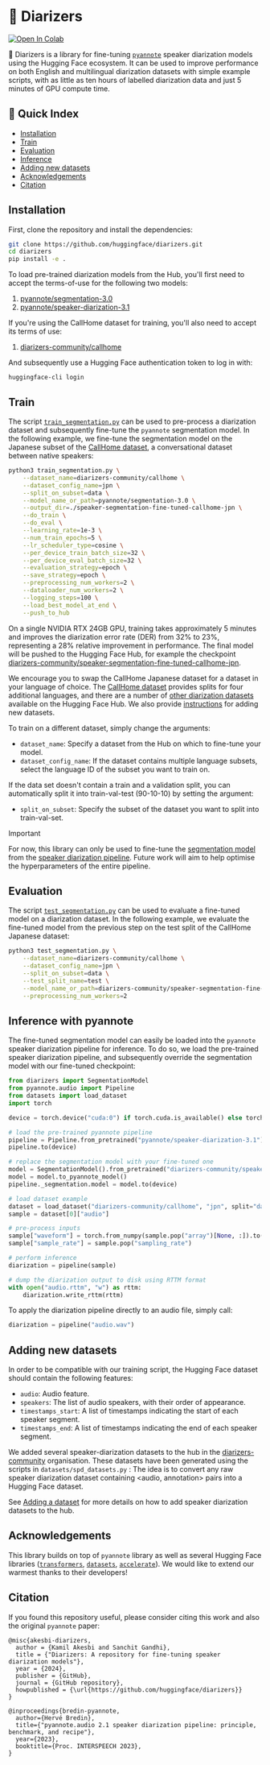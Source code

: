 # 🤗 Diarizers

[![Open In Colab](https://colab.research.google.com/assets/colab-badge.svg)](https://colab.research.google.com/github/kamilakesbi/notebooks/blob/main/fine_tune_pyannote.ipynb)

🤗 Diarizers is a library for fine-tuning [`pyannote`](https://github.com/pyannote/pyannote-audio/tree/main) speaker 
diarization models using the Hugging Face ecosystem. It can be used to improve performance on both English and multilingual 
diarization datasets with simple example scripts, with as little as ten hours of labelled diarization data and just 5 minutes
of GPU compute time.

## 📖 Quick Index
* [Installation](#installation)
* [Train](#train)
* [Evaluation](#evaluation)
* [Inference](#inference-with-pyannote)
* [Adding new datasets](#adding-new-datasets)
* [Acknowledgements](#acknowledgements)
* [Citation](#citation)

## Installation

First, clone the repository and install the dependencies:

```sh
git clone https://github.com/huggingface/diarizers.git
cd diarizers
pip install -e .
```

To load pre-trained diarization models from the Hub, you'll first need to accept the terms-of-use for the following two models:
1. [pyannote/segmentation-3.0](https://hf.co/pyannote/segmentation-3.0)
2. [pyannote/speaker-diarization-3.1](https://hf.co/pyannote/speaker-diarization-3.1)

If you're using the CallHome dataset for training, you'll also need to accept its terms of use:

1. [diarizers-community/callhome](https://huggingface.co/datasets/diarizers-community/callhome)

And subsequently use a Hugging Face authentication token to log in with: 

```
huggingface-cli login
```

## Train

The script [`train_segmentation.py`](train_segmentation.py) can be used to pre-process a diarization dataset and subsequently
fine-tune the `pyannote` segmentation model. In the following example, we fine-tune the segmentation model on the Japanese
subset of the [CallHome dataset](https://huggingface.co/datasets/diarizers-community/callhome), a conversational dataset
between native speakers:

```bash
python3 train_segmentation.py \
    --dataset_name=diarizers-community/callhome \
    --dataset_config_name=jpn \
    --split_on_subset=data \
    --model_name_or_path=pyannote/segmentation-3.0 \
    --output_dir=./speaker-segmentation-fine-tuned-callhome-jpn \
    --do_train \
    --do_eval \
    --learning_rate=1e-3 \
    --num_train_epochs=5 \
    --lr_scheduler_type=cosine \
    --per_device_train_batch_size=32 \
    --per_device_eval_batch_size=32 \
    --evaluation_strategy=epoch \
    --save_strategy=epoch \
    --preprocessing_num_workers=2 \
    --dataloader_num_workers=2 \
    --logging_steps=100 \
    --load_best_model_at_end \
    --push_to_hub
```

On a single NVIDIA RTX 24GB GPU, training takes approximately 5 minutes and improves the diarization error rate (DER) 
from 32% to 23%, representing a 28% relative improvement in performance. The final model will be pushed to the Hugging Face
Hub, for example the checkpoint [diarizers-community/speaker-segmentation-fine-tuned-callhome-jpn](https://huggingface.co/diarizers-community/speaker-segmentation-fine-tuned-callhome-jpn).

We encourage you to swap the CallHome Japanese dataset for a dataset in your language of choice. The [CallHome dataset](https://huggingface.co/datasets/diarizers-community/callhome)
provides splits for four additional languages, and there are a number of [other diarization datasets](https://huggingface.co/datasets?search=diarizers-community) 
available on the Hugging Face Hub. We also provide [instructions](#adding-new-datasets) for adding new datasets. 

To train on a different dataset, simply change the arguments:

- `dataset_name`: Specify a dataset from the Hub on which to fine-tune your model.  
- `dataset_config_name`: If the dataset contains multiple language subsets, select the language ID of the subset you want to train on.

If the data set doesn't contain a train and a validation split, you can automatically split it into train-val-test 
(90-10-10) by setting the argument: 

- `split_on_subset`: Specify the subset of the dataset you want to split into train-val-set.

> [!IMPORTANT]
> For now, this library can only be used to fine-tune the [segmentation model](https://huggingface.co/pyannote/segmentation-3.0) from the [speaker diarization pipeline](https://huggingface.co/pyannote/speaker-diarization-3.1). 
> Future work will aim to help optimise the hyperparameters of the entire pipeline. 

## Evaluation

The script [`test_segmentation.py`](test_segmentation.py) can be used to evaluate a fine-tuned model on a diarization
dataset. In the following example, we evaluate the fine-tuned model from the previous step on the test split of the 
CallHome Japanese dataset:

```bash
python3 test_segmentation.py \
    --dataset_name=diarizers-community/callhome \
    --dataset_config_name=jpn \
    --split_on_subset=data \
    --test_split_name=test \
    --model_name_or_path=diarizers-community/speaker-segmentation-fine-tuned-callhome-jpn \
    --preprocessing_num_workers=2
```

## Inference with pyannote

The fine-tuned segmentation model can easily be loaded into the `pyannote` speaker diarization pipeline for inference. 
To do so, we load the pre-trained speaker diarization pipeline, and subsequently override the segmentation model with our 
fine-tuned checkpoint:

```python
from diarizers import SegmentationModel
from pyannote.audio import Pipeline
from datasets import load_dataset
import torch

device = torch.device("cuda:0") if torch.cuda.is_available() else torch.device("cpu")

# load the pre-trained pyannote pipeline
pipeline = Pipeline.from_pretrained("pyannote/speaker-diarization-3.1")
pipeline.to(device)

# replace the segmentation model with your fine-tuned one
model = SegmentationModel().from_pretrained("diarizers-community/speaker-segmentation-fine-tuned-callhome-jpn")
model = model.to_pyannote_model()
pipeline._segmentation.model = model.to(device)

# load dataset example
dataset = load_dataset("diarizers-community/callhome", "jpn", split="data")
sample = dataset[0]["audio"]

# pre-process inputs
sample["waveform"] = torch.from_numpy(sample.pop("array")[None, :]).to(device, dtype=model.dtype)
sample["sample_rate"] = sample.pop("sampling_rate")

# perform inference
diarization = pipeline(sample)

# dump the diarization output to disk using RTTM format
with open("audio.rttm", "w") as rttm:
    diarization.write_rttm(rttm)
```

To apply the diarization pipeline directly to an audio file, simply call:

```python
diarization = pipeline("audio.wav")
```

## Adding new datasets

In order to be compatible with our training script, the Hugging Face dataset should contain the following features: 

- `audio`: Audio feature.
- `speakers`: The list of audio speakers, with their order of appearance.
- `timestamps_start`: A list of timestamps indicating the start of each speaker segment.
- `timestamps_end`: A list of timestamps indicating the end of each speaker segment.

We added several speaker-diarization datasets to the hub in the [diarizers-community](https://huggingface.co/diarizers-community) organisation. 
These datasets have been generated using the scripts in `datasets/spd_datasets.py` : The idea is to convert any raw speaker diarization dataset containing <audio, annotation> pairs into a Hugging Face dataset. 

See [Adding a dataset](datasets/README.md) for more details on how to add speaker diarization datasets to the hub. 

## Acknowledgements

This library builds on top of `pyannote` library as well as several Hugging Face libraries ([`transformers`](https://github.com/huggingface/transformers), [`datasets`](https://github.com/huggingface/datasets), [`accelerate`](https://github.com/huggingface/accelerate)). 
We would like to extend our warmest thanks to their developers!

## Citation

If you found this repository useful, please consider citing this work and also the original `pyannote` paper:

```
@misc{akesbi-diarizers,
  author = {Kamil Akesbi and Sanchit Gandhi},
  title = {"Diarizers: A repository for fine-tuning speaker diarization models"},
  year = {2024},
  publisher = {GitHub},
  journal = {GitHub repository},
  howpublished = {\url{https://github.com/huggingface/diarizers}}
}
```

```
@inproceedings{bredin-pyannote,
  author={Hervé Bredin},
  title={"pyannote.audio 2.1 speaker diarization pipeline: principle, benchmark, and recipe"},
  year={2023},
  booktitle={Proc. INTERSPEECH 2023},
}
```
